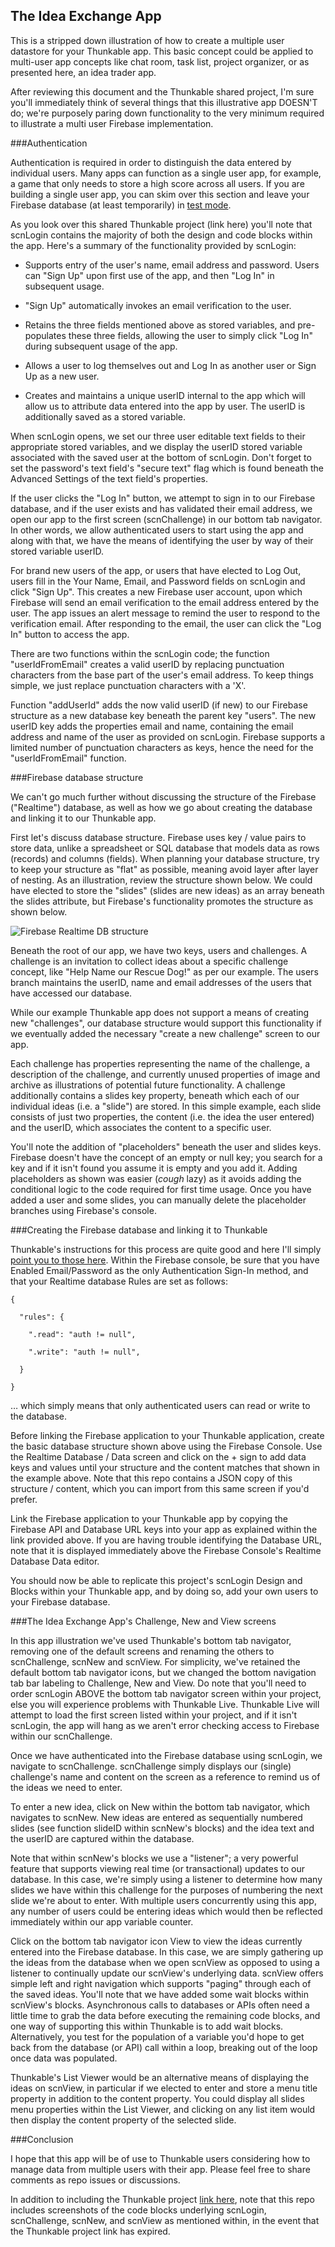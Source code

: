 ## The Idea Exchange App 

This is a stripped down illustration of how to create a multiple user
datastore for your Thunkable app.  This basic concept could be applied to
multi-user app concepts like chat room, task list, project organizer, or as
presented here, an idea trader app.

After reviewing this document and the Thunkable shared project, I'm sure
you'll immediately think of several things that this illustrative app DOESN'T
do; we're purposely paring down  functionality to the very minimum required to
illustrate a multi user Firebase implementation.

###Authentication

Authentication is required in order to distinguish the data entered by
individual users.  Many apps can function as a single user app, for example, a
game that only needs to store a high score across all users.  If you are
building a single user app, you can skim over this section and leave your
Firebase database (at least temporarily) in [test
mode](https://firebase.google.com/docs/rules/basics#realtime-database).

As you look over this shared Thunkable project (link here) you'll note that
scnLogin contains the majority of both the design and code blocks within the
app.   Here's a summary of  the functionality provided by scnLogin:

  * Supports entry of the user's name, email address and password.  Users can "Sign Up" upon first use of the app, and then "Log In" in subsequent usage.

  * "Sign Up" automatically invokes an email verification to the user.

  * Retains the three fields mentioned above as stored variables, and pre-populates these three fields, allowing the user to simply click "Log In" during subsequent usage of the app.

  * Allows a user to log themselves out and Log In as another user or Sign Up as a new user.

  * Creates and maintains a unique userID internal to the app which will allow us to attribute data entered into the app by user.  The userID is additionally saved as a stored variable.

When scnLogin opens, we set our three user editable text fields to their
appropriate stored variables, and we display the userID stored variable
associated with the saved user at the bottom of scnLogin.  Don't forget to set
the password's text field's "secure text" flag which is found beneath the
Advanced Settings of the text field's properties.  

If the user clicks the "Log In" button, we attempt to sign in to our Firebase
database, and if the user exists and has validated their email address, we
open our app to the first screen (scnChallenge) in our bottom tab navigator.
In other words, we allow authenticated users to start using the app and along
with that, we have the means of identifying the user by way of their stored
variable userID.

For brand new users of the app, or users that have elected to Log Out, users
fill in the Your Name, Email, and Password fields on scnLogin and click "Sign
Up".  This creates a new Firebase user account, upon which Firebase will send
an email verification to the email address entered by the user.  The app
issues an alert message to remind the user to respond to the verification
email.  After responding to the email, the user can click the "Log In" button
to access the app.

There are two functions within the scnLogin code; the function
"userIdFromEmail" creates a valid userID by replacing punctuation characters
from the base part of the user's email address.  To keep things simple, we
just replace punctuation characters with a 'X'.  

Function "addUserId" adds the now valid userID (if new) to our Firebase
structure as a new database key beneath the parent key "users".  The new
userID key adds the properties email and name, containing the email address
and name of the user as provided on scnLogin.  Firebase supports a limited
number of punctuation characters as keys, hence the need for the
"userIdFromEmail" function.

###Firebase database structure

We can't go much further without discussing the structure of the Firebase
("Realtime") database, as well as how we go about creating the database and
linking it to our Thunkable app.


First let's discuss database structure.  Firebase uses key / value pairs to
store data, unlike a spreadsheet or SQL database that models data as rows
(records) and columns (fields).  When planning your database structure, try to
keep your structure as "flat" as possible, meaning avoid layer after layer of
nesting.   As an illustration, review the structure shown below.   We could
have elected to store the "slides" (slides are new ideas) as an array beneath
the slides attribute, but Firebase's functionality promotes the structure as
shown below.

![Firebase Realtime DB structure](/ThunkableFirebaseDatabaseStructureImage.png?raw=true "Firebase Structure")

Beneath the root of our app, we have two keys, users and challenges.  A
challenge is an invitation to collect ideas about a specific challenge
concept, like "Help Name our Rescue Dog!" as per our example.  The users
branch maintains the userID, name and email addresses of the users that have
accessed our database.

While our example Thunkable app does not support a means of creating new
"challenges", our database structure would support this functionality if we
eventually added the necessary "create a new challenge" screen to our app.  

Each challenge has properties representing the name of the challenge, a
description of the challenge, and currently unused properties of image and
archive as illustrations of potential future functionality.  A challenge
additionally contains a slides key property, beneath which each of our
individual ideas (i.e. a "slide") are stored.  In this simple example, each
slide consists of just two properties, the content (i.e. the idea the user
entered) and the userID, which associates the content to a specific user.

You'll note the addition of "placeholders" beneath the user and slides keys.
Firebase doesn't have the concept of an empty or null key; you search for a
key and if it isn't found you assume it is empty and you add it.  Adding
placeholders as shown was easier (*cough* lazy) as it avoids adding the
conditional logic to the code required for first time usage.  Once you have
added a user and some slides, you can manually delete the placeholder branches
using Firebase's console.

###Creating the Firebase database and linking it to Thunkable

Thunkable's instructions for this process are quite good and here I'll simply
[point you to those here](https://docs.thunkable.com/realtime-db).  Within the
Firebase console, be sure that you have Enabled Email/Password as the only
Authentication Sign-In method, and that your Realtime database Rules are set
as follows:


    {
    
      "rules": {
    
        ".read": "auth != null", 
    
        ".write": "auth != null",
    
      }
    
    }

… which simply means that only authenticated users can read or write to the
database.

Before linking the Firebase application to your Thunkable application, create
the basic database structure shown above using the Firebase Console.  Use the
Realtime Database / Data screen and click on the + sign to add data keys and
values until your structure and the content matches that shown in the example
above.  Note that this repo contains a JSON copy of this structure / content,
which you can import from this same screen if you'd prefer.

Link the Firebase application to your Thunkable app by copying the Firebase
API and Database URL keys into your app as explained within the link provided
above.  If you are having trouble identifying the Database URL, note that it
is displayed immediately above the Firebase Console's Realtime Database Data editor.

You should now be able to replicate this project's scnLogin Design and Blocks
within your Thunkable app, and by doing so, add your own users to your
Firebase database.

###The Idea Exchange App's Challenge, New and View screens

In this app illustration we've used Thunkable's bottom tab navigator, removing
one of the default screens and renaming the others to scnChallenge, scnNew and
scnView.   For simplicity, we've retained the default bottom tab navigator
icons, but we changed the bottom navigation tab bar labeling to Challenge, New
and View.   Do note that you'll need to order scnLogin ABOVE the bottom tab
navigator screen within your project, else you will experience problems with
Thunkable Live.  Thunkable Live will attempt to load the first screen listed
within your project, and if it isn't scnLogin, the app will hang as we aren't
error checking access to Firebase within our scnChallenge.

Once we have authenticated into the Firebase database using scnLogin, we
navigate to scnChallenge.  scnChallenge simply displays our (single)
challenge's name and content on the screen as a reference to remind us of the
ideas we need to enter.

To enter a new idea, click on New within the bottom tab navigator, which
navigates to scnNew. New ideas are entered as sequentially numbered slides
(see function slideID within scnNew's blocks) and the idea text and the userID
are captured within the database.  

Note that within scnNew's blocks we use a "listener"; a very powerful feature
that supports viewing real time (or transactional) updates to our database.
In this case, we're simply using a listener to determine how many slides we
have within this challenge for the purposes of numbering the next slide we're
about to enter.  With multiple users concurrently using this app, any number
of users could be entering ideas which would then be reflected immediately
within our app variable counter.

Click on the bottom tab navigator icon View to view the ideas currently
entered into the Firebase database.  In this case, we are simply gathering up
the ideas from the database when we open scnView as opposed to using a
listener to continually update our scnView's underlying data.  scnView offers
simple left and right navigation which supports "paging" through each of the
saved ideas.   You'll note that we have added some wait blocks within
scnView's blocks.  Asynchronous calls to databases or APIs often need a little
time to grab the data before executing the remaining code blocks, and one way
of supporting this within Thunkable is to add wait blocks.  Alternatively, you
test for the population of a variable you'd hope to get back from the database
(or API) call within a loop, breaking out of the loop once data was populated.

Thunkable's List Viewer would be an alternative means of displaying the ideas
on scnView, in particular if we elected to enter and store a menu title
property in addition to the content property.  You could display all slides
menu properties within the List Viewer, and clicking on any list item would
then display the content property of the selected slide.

###Conclusion

I hope that this app will be of use to Thunkable users considering how to
manage data from multiple users with their app.  Please feel free to share
comments as repo issues or discussions.

In addition to including the Thunkable project [link here](https://x.thunkable.com/copy/a5b21dfaeade0896a5f64ff1957224e2), note that
this repo includes screenshots of the code blocks underlying scnLogin,
scnChallenge, scnNew, and scnView as mentioned within, in the event that the Thunkable project link has expired.
